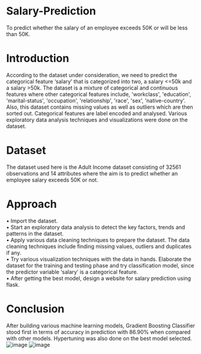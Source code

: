 # Salary-Prediction
To predict whether the salary of an employee exceeds 50K or will be less than 50K.
# Introduction
According to the dataset under consideration, we need to predict the categorical feature ‘salary’ that is categorized into two, a salary <=50k and a salary >50k. The dataset is a mixture of categorical and continuous features where other categorical features include, 'workclass', 'education', 'marital-status', 'occupation', 'relationship', 'race', 'sex', 'native-country'. Also, this dataset contains missing values as well as outliers which are then sorted out. Categorical features are label encoded and analysed. Various exploratory data analysis techniques and visualizations were done on the dataset.
# Dataset
The dataset used here is the Adult Income dataset consisting of 32561 observations and 14 attributes where the aim is to predict whether an employee salary exceeds 50K or not.
# Approach
•	Import the dataset.<br/> 
•	Start an exploratory data analysis to detect the key factors, trends and patterns in the dataset.<br/>
•	Apply various data cleaning techniques to prepare the dataset. The data cleaning techniques include finding missing values, outliers and duplicates if any.<br/>
•	Try various visualization techniques with the data in hands. Elaborate the dataset for the training and testing phase and try classification model, since the predictor variable ‘salary’ is a categorical feature.<br/>
•	After getting the best model, design a website for salary prediction using flask.<br/>
# Conclusion
After building various machine learning models, Gradient Boosting Classifier stood first in terms of accuracy in prediction with 86.90% when compared with other models. Hypertuning was also done on the best model selected. 
![image](https://user-images.githubusercontent.com/79460483/111096425-838a4480-8565-11eb-9fa7-5779d4b925f0.png)
![image](https://user-images.githubusercontent.com/79460483/111330692-3063df00-8696-11eb-8607-c62906dd1ac8.png)
